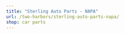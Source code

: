 ```yaml
---
title: "Sterling Auto Parts - NAPA"
url: /two-harbors/sterling-auto-parts-napa/
shop: car parts
---
```

